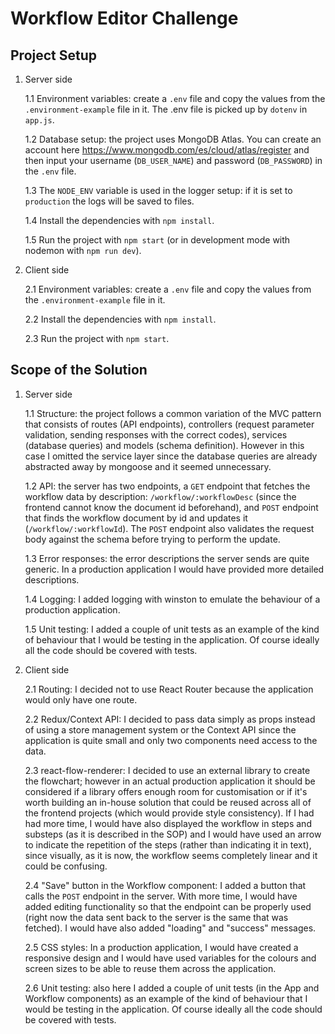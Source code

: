 # Workflow Editor Challenge

## Project Setup

1. Server side

    1.1 Environment variables: create a `.env` file and copy the values from the `.environment-example` file in it. The .env file is picked up by `dotenv` in `app.js`.
    
    1.2 Database setup: the project uses MongoDB Atlas. You can create an account here https://www.mongodb.com/es/cloud/atlas/register and then input your username (`DB_USER_NAME`) and password (`DB_PASSWORD`) in the `.env` file.
    
    1.3 The `NODE_ENV` variable is used in the logger setup: if it is set to `production` the logs will be saved to files.
    
    1.4 Install the dependencies with `npm install`.
    
    1.5 Run the project with `npm start` (or in development mode with nodemon with `npm run dev`).

2. Client side

    2.1 Environment variables: create a `.env` file and copy the values from the `.environment-example` file in it.
    
    2.2 Install the dependencies with `npm install`.
    
    2.3 Run the project with `npm start`.


## Scope of the Solution

1. Server side

    1.1 Structure: the project follows a common variation of the MVC pattern that consists of routes (API endpoints), controllers (request parameter validation, sending responses with the correct codes), services (database queries) and models (schema definition). However in this case I omitted the service layer since the database queries are already abstracted away by mongoose and it seemed unnecessary.

    1.2 API: the server has two endpoints, a `GET` endpoint that fetches the workflow data by description: `/workflow/:workflowDesc` (since the frontend cannot know the document id beforehand), and `POST` endpoint that finds the workflow document by id and updates it (`/workflow/:workflowId`). The `POST` endpoint also validates the request body against the schema before trying to perform the update.

    1.3 Error responses: the error descriptions the server sends are quite generic. In a production application I would have provided more detailed descriptions.

    1.4 Logging: I added logging with winston to emulate the behaviour of a production application. 

    1.5 Unit testing: I added a couple of unit tests as an example of the kind of behaviour that I would be testing in the application. Of course ideally all the code should be covered with tests.


2. Client side

    2.1 Routing: I decided not to use React Router because the application would only have one route.

    2.2 Redux/Context API: I decided to pass data simply as props instead of using a store management system or the Context API since the application is quite small and only two components need access to the data.

    2.3 react-flow-renderer: I decided to use an external library to create the flowchart; however in an actual production application it should be considered if a library offers enough room for customisation or if it's worth building an in-house solution that could be reused across all of the frontend projects (which would provide style consistency). If I had had more time, I would have also displayed the workflow in steps and substeps (as it is described in the SOP) and I would have used an arrow to indicate the repetition of the steps (rather than indicating it in text), since visually, as it is now, the workflow seems completely linear and it could be confusing.

    2.4 "Save" button in the Workflow component: I added a button that calls the `POST` endpoint in the server. With more time, I would have added editing functionality so that the endpoint can be properly used (right now the data sent back to the server is the same that was fetched). I would have also added "loading" and "success" messages.

    2.5 CSS styles: In a production application, I would have created a responsive design and I would have used variables for the colours and screen sizes to be able to reuse them across the application. 

    2.6 Unit testing: also here I added a couple of unit tests (in the App and Workflow components) as an example of the kind of behaviour that I would be testing in the application. Of course ideally all the code should be covered with tests.

